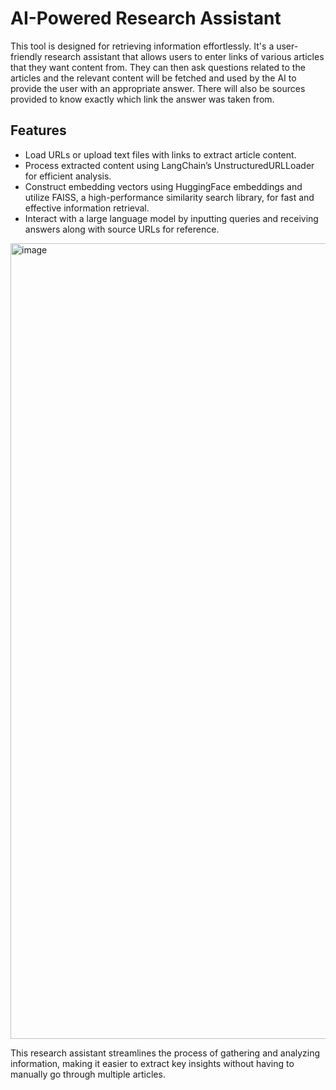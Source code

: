 # AI-Powered Research Assistant

This tool is designed for retrieving information effortlessly. It's a user-friendly research assistant that allows users to enter links of various articles that they want content from. They can then ask questions related to the articles and the relevant content will be fetched and used by the AI to provide the user with an appropriate answer. There will also be sources provided to know exactly which link the answer was taken from.

## Features

- Load URLs or upload text files with links to extract article content.
- Process extracted content using LangChain’s UnstructuredURLLoader for efficient analysis.
- Construct embedding vectors using HuggingFace embeddings and utilize FAISS, a high-performance similarity search library, for fast and effective information retrieval.
- Interact with a large language model by inputting queries and receiving answers along with source URLs for reference.

<img width="1273" alt="image" src="https://github.com/user-attachments/assets/a2a5f432-fe1b-4d68-872c-8f3046aacc5b" />

This research assistant streamlines the process of gathering and analyzing information, making it easier to extract key insights without having to manually go through multiple articles.
